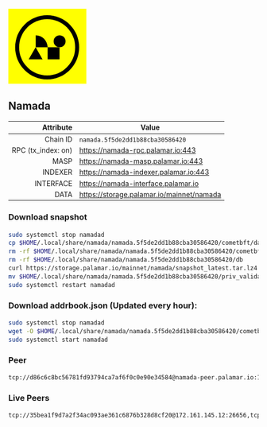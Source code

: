 ![Logo](https://raw.githubusercontent.com/Pa1amar/mainnets/refs/heads/main/namada/logo.png)
## Namada
| Attribute | Value |
|----------:|-------|
| Chain ID         | `namada.5f5de2dd1b88cba30586420` |
| RPC (tx_index: on)  | https://namada-rpc.palamar.io:443 |
| MASP  | https://namada-masp.palamar.io:443 |
| INDEXER | https://namada-indexer.palamar.io:443 |
| INTERFACE | https://namada-interface.palamar.io |
| DATA | https://storage.palamar.io/mainnet/namada |

### Download snapshot
```bash
sudo systemctl stop namadad
cp $HOME/.local/share/namada/namada.5f5de2dd1b88cba30586420/cometbft/data/priv_validator_state.json $HOME/.local/share/namada/namada.5f5de2dd1b88cba30586420/priv_validator_state.json.backup
rm -rf $HOME/.local/share/namada/namada.5f5de2dd1b88cba30586420/cometbft/data
rm -rf $HOME/.local/share/namada/namada.5f5de2dd1b88cba30586420/db
curl https://storage.palamar.io/mainnet/namada/snapshot_latest.tar.lz4 | lz4 -dc - | tar -xf - -C $HOME/.local/share/namada/namada.5f5de2dd1b88cba30586420/
mv $HOME/.local/share/namada/namada.5f5de2dd1b88cba30586420/priv_validator_state.json.backup $HOME/.local/share/namada/namada.5f5de2dd1b88cba30586420/cometbft/data/priv_validator_state.json
sudo systemctl restart namadad
```
### Download addrbook.json (Updated every hour):
```bash
sudo systemctl stop namadad
wget -O $HOME/.local/share/namada/namada.5f5de2dd1b88cba30586420/cometbft/config/addrbook.json https://storage.palamar.io/mainnet/namada/addrbook.json
sudo systemctl start namadad
```
### Peer
```bash
tcp://d86c6c8bc56781fd93794ca7af6f0c0e90e34584@namada-peer.palamar.io:16656
```






































































































































































































































































































































































































































































































































































































































































































































































































































































































































































































































































































































































































































































































































































































### Live Peers
```
tcp://35bea1f9d7a2f34ac093ae361c6876b328d8cf20@172.161.145.12:26656,tcp://6dafbd32f6ff6bf0c53c248c430f509cd8451fda@65.108.77.190:26656,tcp://5c479b8d9969bb901897ebed40fc197d507f007c@144.91.119.1:26656,tcp://509f1e843cf881650a4151aa804ddd7a7188e88f@195.201.197.246:32656,tcp://3879583b9c6b1ac29d38fefb5a14815dd79282d6@192.241.140.10:38656,tcp://c4deb6863d50bcdd9d20b02303d010090908d6d2@192.64.82.62:26656,tcp://219c4c2475048dbaa9e01d20ebd82b913958b4d8@72.46.84.33:16656,tcp://6b469eb00f21d6ebe344c951f599e2012f70d4e9@86.99.194.227:19904,tcp://478de66fe39df43a60f5850e5b99da4edd14de85@212.51.129.72:26706,tcp://b30dcb6e68f9ebac54ef6386905e71b8c95b1743@75.119.141.44:26656,tcp://75e35d1fdad3e243ff828803b0b371ae69a249e2@62.3.101.89:26656,tcp://05309c2cce2d163027a47c662066907e89cd6b99@104.251.123.123:26656,tcp://96f7945f9470faacce66888d798bf1f131913b6c@62.210.95.44:26656,tcp://74184876d3b02a7d622f177779a416aa66964bdd@51.91.105.170:26656,tcp://e461529f0cfc2520dbad23d402906924fef602f9@65.109.26.242:26656,tcp://e043f444c54b9b8ebfb9db7b9ef8628893707399@66.70.178.204:26656,tcp://77ad2992ab539f4ad5787991607383ffc125bc8a@100.42.180.255:26656
```
